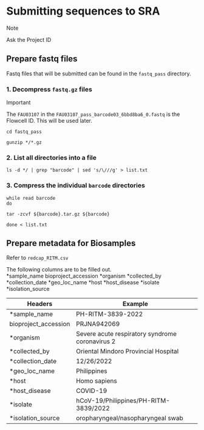 # Submitting sequences to SRA
> [!NOTE]
> Ask the Project ID

## Prepare fastq files
Fastq files that will be submitted can be found in the `fastq_pass` directory.

### 1. Decompress `fastq.gz` files
> [!IMPORTANT]
> The `FAU03107` in the `FAU03107_pass_barcode03_6bbd8ba6_0.fastq` is the Flowcell ID. This will be used later.
```
cd fastq_pass

gunzip */*.gz
```


### 2. List all directories into a file

```
ls -d */ | grep "barcode" | sed 's/\///g' > list.txt
```

### 3. Compress the individual `barcode` directories
```
while read barcode
do

tar -zcvf ${barcode}.tar.gz ${barcode}

done < list.txt
```


## Prepare metadata for Biosamples
Refer to `redcap_RITM.csv`

The following columns are to be filled out. </br>
*sample_name
bioproject_accession
*organism
*collected_by
*collection_date
*geo_loc_name
*host
*host_disease
*isolate
*isolation_source


| Headers | Example |
| ------- | ------- |
| *sample_name | PH-RITM-3839-2022 |
| bioproject_accession | PRJNA942069 |
| *organism | Severe acute respiratory syndrome coronavirus 2 |
| *collected_by | Oriental Mindoro Provincial Hospital |
| *collection_date | 12/26/2022 |
| *geo_loc_name | Philippines |
| *host | Homo sapiens |
| *host_disease | COVID-19 |
| *isolate | hCoV-19/Philippines/PH-RITM-3839/2022 |
| *isolation_source | oropharyngeal/nasopharyngeal swab| 